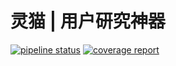 # 灵猫 | 用户研究神器

[![pipeline status](https://gitlab.com/arvinxx/lingmao-frontend/badges/master/pipeline.svg)](https://gitlab.com/arvinxx/lingmao-frontend/commits/master)
[![coverage report](https://gitlab.com/arvinxx/lingmao-frontend/badges/master/coverage.svg)](https://gitlab.com/arvinxx/lingmao-frontend/commits/master)
